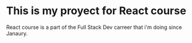 # This is my proyect for React course

React course is a part of the Full Stack Dev carreer that i'm doing since Janaury. 
